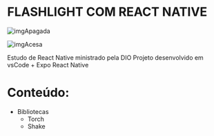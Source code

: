 # FLASHLIGHT COM REACT NATIVE

![imgApagada](https://user-images.githubusercontent.com/86981163/176334412-469bb076-70f0-437f-b1e0-f18e98544017.jpeg)

![imgAcesa](https://user-images.githubusercontent.com/86981163/176334438-b9bb0313-b6c2-47b6-876c-e323fe86a650.jpeg)

Estudo de React Native ministrado pela DIO
Projeto desenvolvido em vsCode + Expo React Native

# Conteúdo:
- Bibliotecas
  - Torch
  - Shake
